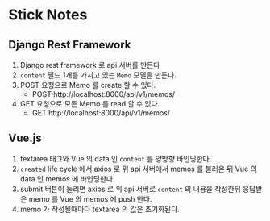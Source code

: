 # Stick Notes

## Django Rest Framework

1. Django rest framework 로 api 서버를 만든다
2. `content` 필드 1개를 가지고 있는 `Memo` 모델을 만든다.
3. POST 요청으로 Memo 를 create 할 수 있다.
   - POST http://localhost:8000/api/v1/memos/
4. GET 요청으로 모든 Memo 를 read 할 수 있다.
   - GET http://localhost:8000/api/v1/memos/

## Vue.js

1. textarea 태그와 Vue 의 data 인 `content` 를 양방향 바인딩한다.
2. `created` life cycle 에서 axios 로 위 api 서버에서 memos 를 불러온 뒤 Vue 의 data 인 memos 에 바인딩한다.
3. submit 버튼이 눌리면 axios 로 위 api 서버로 `content` 의 내용을 작성한뒤 응답받은 memo 를 Vue 의 memos 에 push 한다.
4. memo 가 작성될때마다 textarea 의 값은 초기화된다.

